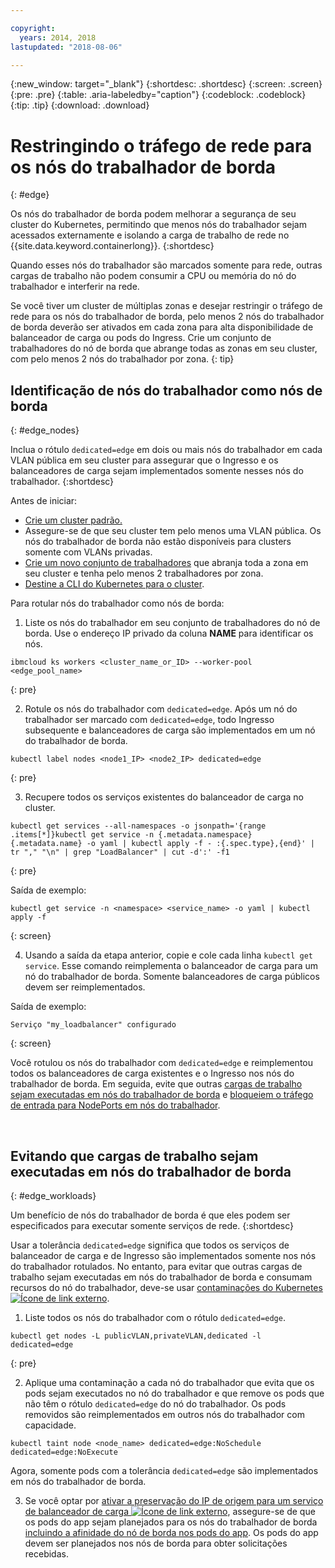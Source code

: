 ```yaml
---

copyright:
  years: 2014, 2018
lastupdated: "2018-08-06"

---
```


{:new_window: target="_blank"}
{:shortdesc: .shortdesc}
{:screen: .screen}
{:pre: .pre}
{:table: .aria-labeledby="caption"}
{:codeblock: .codeblock}
{:tip: .tip}
{:download: .download}



# Restringindo o tráfego de rede para os nós do trabalhador de borda
{: #edge}

Os nós do trabalhador de borda podem melhorar a segurança de seu cluster do Kubernetes, permitindo que menos nós do trabalhador sejam acessados externamente e isolando a carga de trabalho de rede no {{site.data.keyword.containerlong}}.
{:shortdesc}

Quando esses nós do trabalhador são marcados somente para rede, outras cargas de trabalho não podem consumir a CPU ou memória do nó do trabalhador e interferir na rede.

Se você tiver um cluster de múltiplas zonas e desejar restringir o tráfego de rede para os nós do trabalhador de borda, pelo menos 2 nós do trabalhador de borda deverão ser ativados em cada zona para alta disponibilidade de balanceador de carga ou pods do Ingress. Crie um conjunto de trabalhadores do nó de borda que abrange todas as zonas em seu cluster, com pelo menos 2 nós do trabalhador por zona.
{: tip}

## Identificação de nós do trabalhador como nós de borda
{: #edge_nodes}

Inclua o rótulo `dedicated=edge` em dois ou mais nós do trabalhador em cada VLAN pública em seu cluster para assegurar que o Ingresso e os balanceadores de carga sejam implementados somente nesses nós do trabalhador.
{:shortdesc}

Antes de iniciar:

- [Crie um cluster padrão.](cs_clusters.html#clusters_cli)
- Assegure-se de que seu cluster tem pelo menos uma VLAN pública. Os nós do trabalhador de borda não estão disponíveis para clusters somente com VLANs privadas.
- [Crie um novo conjunto de trabalhadores](cs_clusters.html#add_pool) que abranja toda a zona em seu cluster e tenha pelo menos 2 trabalhadores por zona.
- [Destine a CLI do Kubernetes para o cluster](cs_cli_install.html#cs_cli_configure).

Para rotular nós do trabalhador como nós de borda:

1. Liste os nós do trabalhador em seu conjunto de trabalhadores do nó de borda. Use o endereço IP privado da coluna **NAME** para identificar os nós.

  ```
  ibmcloud ks workers <cluster_name_or_ID> --worker-pool <edge_pool_name>
  ```
  {: pre}

2. Rotule os nós do trabalhador com `dedicated=edge`. Após um nó do trabalhador ser marcado com `dedicated=edge`, todo Ingresso subsequente e balanceadores de carga são implementados em um nó do trabalhador de borda.

  ```
  kubectl label nodes <node1_IP> <node2_IP> dedicated=edge
  ```
  {: pre}

3. Recupere todos os serviços existentes do balanceador de carga no cluster.

  ```
  kubectl get services --all-namespaces -o jsonpath='{range .items[*]}kubectl get service -n {.metadata.namespace} {.metadata.name} -o yaml | kubectl apply -f - :{.spec.type},{end}' | tr "," "\n" | grep "LoadBalancer" | cut -d':' -f1
  ```
  {: pre}

  Saída de exemplo:

  ```
  kubectl get service -n <namespace> <service_name> -o yaml | kubectl apply -f
  ```
  {: screen}

4. Usando a saída da etapa anterior, copie e cole cada linha `kubectl get service`. Esse comando reimplementa o balanceador de carga para um nó do trabalhador de borda. Somente balanceadores de carga públicos devem ser reimplementados.

  Saída de exemplo:

  ```
  Serviço "my_loadbalancer" configurado
  ```
  {: screen}

Você rotulou os nós do trabalhador com `dedicated=edge` e reimplementou todos os balanceadores de carga existentes e o Ingresso nos nós do trabalhador de borda. Em seguida, evite que outras [cargas de trabalho sejam executadas em nós do trabalhador de borda](#edge_workloads) e [bloqueiem o tráfego de entrada para NodePorts em nós do trabalhador](cs_network_policy.html#block_ingress).

<br />


## Evitando que cargas de trabalho sejam executadas em nós do trabalhador de borda
{: #edge_workloads}

Um benefício de nós do trabalhador de borda é que eles podem ser especificados para executar somente serviços de rede.
{:shortdesc}

Usar a tolerância `dedicated=edge` significa que todos os serviços de balanceador de carga e de Ingresso são implementados somente nos nós do trabalhador rotulados. No entanto, para evitar que outras cargas de trabalho sejam executadas em nós do trabalhador de borda e consumam recursos do nó do trabalhador, deve-se usar [contaminações do Kubernetes ![Ícone de link externo](../icons/launch-glyph.svg "Ícone de link externo")](https://kubernetes.io/docs/concepts/configuration/taint-and-toleration/).


1. Liste todos os nós do trabalhador com o rótulo `dedicated=edge`.

  ```
  kubectl get nodes -L publicVLAN,privateVLAN,dedicated -l dedicated=edge
  ```
  {: pre}

2. Aplique uma contaminação a cada nó do trabalhador que evita que os pods sejam executados no nó do trabalhador e que remove os pods que não têm o rótulo `dedicated=edge` do nó do trabalhador. Os pods removidos são reimplementados em outros nós do trabalhador com capacidade.

  ```
  kubectl taint node <node_name> dedicated=edge:NoSchedule dedicated=edge:NoExecute
  ```
  Agora, somente pods com a tolerância `dedicated=edge` são implementados em nós do trabalhador de borda.

3. Se você optar por [ativar a preservação do IP de origem para um serviço de balanceador de carga ![Ícone de link externo](../icons/launch-glyph.svg "Ícone de link externo")](https://kubernetes.io/docs/tutorials/services/source-ip/#source-ip-for-services-with-typeloadbalancer), assegure-se de que os pods do app sejam planejados para os nós do trabalhador de borda [incluindo a afinidade do nó de borda nos pods do app](cs_loadbalancer.html#edge_nodes). Os pods do app devem ser planejados nos nós de borda para obter solicitações recebidas.
